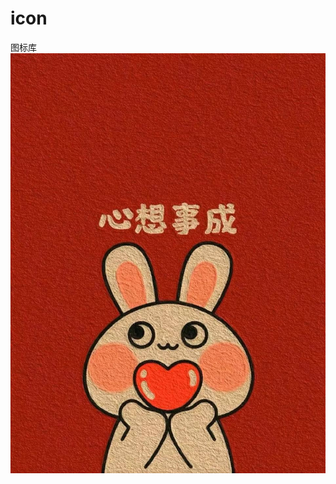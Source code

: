 # icon
图标库
![](https://github.com/uuvest/icon/blob/adddb60e61520ed6713faf7bafbdd7c1f200596f/images/rabbit.JPG)
